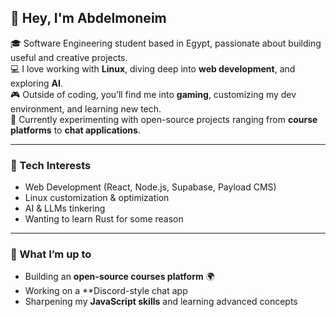 ## 👋 Hey, I'm Abdelmoneim  

🎓 Software Engineering student based in Egypt, passionate about building useful and creative projects.  
💻 I love working with **Linux**, diving deep into **web development**, and exploring **AI**.  
🎮 Outside of coding, you’ll find me into **gaming**, customizing my dev environment, and learning new tech.  
🚀 Currently experimenting with open-source projects ranging from **course platforms** to **chat applications**.  

---

### 🔧 Tech Interests
- Web Development (React, Node.js, Supabase, Payload CMS)  
- Linux customization & optimization  
- AI & LLMs tinkering
- Wanting to learn Rust for some reason

---

### 🌱 What I’m up to
- Building an **open-source courses platform** 🌍  
- Working on a **Discord-style chat app 
- Sharpening my **JavaScript skills** and learning advanced concepts  
